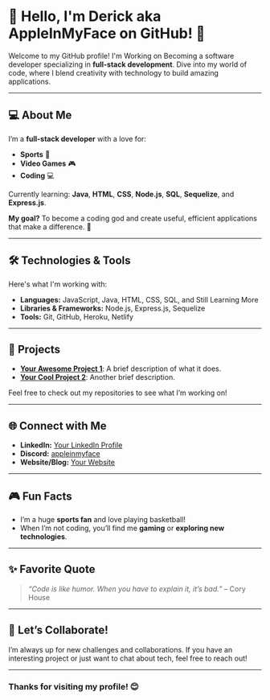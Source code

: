 # 🌟 Hello, I'm Derick aka AppleInMyFace on GitHub! 🌟

Welcome to my GitHub profile! I'm Working on Becoming a software developer specializing in **full-stack development**. Dive into my world of code, where I blend creativity with technology to build amazing applications.

---

## 💻 About Me

I’m a **full-stack developer** with a love for:

- **Sports** 🏀
- **Video Games** 🎮
- **Coding** 💻

Currently learning: **Java**, **HTML**, **CSS**, **Node.js**, **SQL**, **Sequelize**, and **Express.js**.

**My goal?** To become a coding god and create useful, efficient applications that make a difference. 🚀

---

## 🛠️ Technologies & Tools

Here's what I'm working with:

- **Languages:** JavaScript, Java, HTML, CSS, SQL, and Still Learning More
- **Libraries & Frameworks:** Node.js, Express.js, Sequelize
- **Tools:** Git, GitHub, Heroku, Netlify

---

## 📂 Projects

- **[Your Awesome Project 1](link-to-project)**: A brief description of what it does.
- **[Your Cool Project 2](link-to-project)**: Another brief description.

Feel free to check out my repositories to see what I’m working on!

---

## 🌐 Connect with Me

- **LinkedIn:** [Your LinkedIn Profile](www.linkedin.com/in/derick-hernandez-922b50325)
- **Discord:** [appleinmyface](appleinmyface)
- **Website/Blog:** [Your Website](link-to-website)

---

## 🎮 Fun Facts

- I’m a huge **sports fan** and love playing basketball!
- When I’m not coding, you’ll find me **gaming** or **exploring new technologies**.

---

## ✨ Favorite Quote

> *“Code is like humor. When you have to explain it, it’s bad.”* – Cory House

---

## 🚀 Let’s Collaborate!

I’m always up for new challenges and collaborations. If you have an interesting project or just want to chat about tech, feel free to reach out!

---

### Thanks for visiting my profile! 😊
